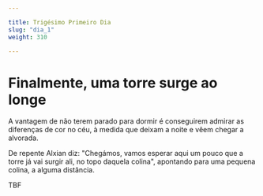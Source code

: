 ```yaml
---

title: Trigésimo Primeiro Dia
slug: "dia_1"
weight: 310

---
```


# Finalmente, uma torre surge ao longe

A vantagem de não terem parado para dormir é conseguirem admirar as diferenças de cor no céu, à medida que deixam a noite e vêem chegar a alvorada.

De repente Alxian diz: "Chegámos, vamos esperar aqui um pouco que a torre já vai surgir ali, no topo daquela colina", apontando para uma pequena colina, a alguma distância.

TBF